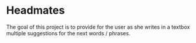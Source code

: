 # Headmates
The goal of this project is to provide for the user as she writes in a textbox multiple suggestions for the next words / phrases.
